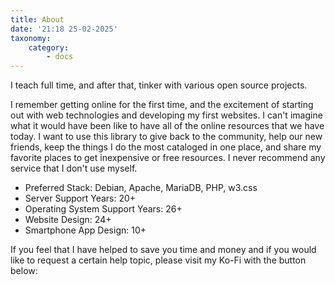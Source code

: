 ```yaml
---
title: About
date: '21:18 25-02-2025'
taxonomy:
    category:
        - docs
---
```


I teach full time, and after that, tinker with various open source projects. 

I remember getting online for the first time, and the excitement of starting out with web technologies and developing my first websites. I can't imagine what it would have been like to have all of the online resources that we have today. I want to use this library to give back to the community, help our new friends, keep the things I do the most cataloged in one place, and share my favorite places to get inexpensive or free resources. I never recommend any service that I don't use myself.

* Preferred Stack: Debian, Apache, MariaDB, PHP, w3.css
* Server Support Years: 20+
* Operating System Support Years: 26+
* Website Design: 24+
* Smartphone App Design: 10+

If you feel that I have helped to save you time and money and if you would like to request a certain help topic, please visit my Ko-Fi with the button below:

<span style="text-align:center">
<script type='text/javascript' src='https://storage.ko-fi.com/cdn/widget/Widget_2.js'></script><script type='text/javascript'>kofiwidget2.init('Leave a Small Tip', '#eb8226', 'M4M31AR5Y5');kofiwidget2.draw();</script> 
</span>
